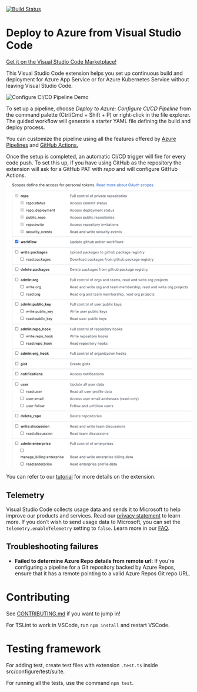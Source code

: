 [![Build Status](https://dev.azure.com/mseng/AzureDevOps/_apis/build/status/vscode-deploy-azure-CI)](https://mseng.visualstudio.com/AzureDevOps/_build/latest?definitionId=9436)

# Deploy to Azure from Visual Studio Code

[Get it on the Visual Studio Code Marketplace!](https://marketplace.visualstudio.com/items?itemName=ms-vscode-deploy-azure.azure-deploy)

This Visual Studio Code extension helps you set up continuous build and deployment for Azure App Service or for Azure Kubernetes Service without leaving Visual Studio Code.

![Configure CI/CD Pipeline Demo](https://gist.githubusercontent.com/dikhakha/d86193a3195f50d6125ec5b1b033c373/raw/c8e5c1452b068fd01387fcf5627029f9ac8db424/configure-cicd-pipeline.gif)

To set up a pipeline, choose *Deploy to Azure: Configure CI/CD Pipeline* from the command palette (Ctrl/Cmd + Shift + P) or right-click in the file explorer. The guided workflow will generate a starter YAML file defining the build and deploy process.

You can customize the pipeline using all the features offered by [Azure Pipelines](https://azure.com/pipelines) and [GitHub Actions.](https://github.com/features/actions/)

Once the setup is completed, an automatic CI/CD trigger will fire for every code push. To set this up, if you have using GitHub as the repository the extension will ask for a GitHub PAT with *repo* and will configure GitHub Actions. 

![GitHub PAT scope](ghpatpermissions.JPG)

You can refer to our [tutorial](https://docs.microsoft.com/en-us/azure/devops/pipelines/targets/deploy-to-azure-vscode?view=azure-devops) for more details on the extension. 

## Telemetry

Visual Studio Code collects usage data and sends it to Microsoft to help improve our products and services. Read our [privacy statement](https://go.microsoft.com/fwlink/?LinkID=528096&clcid=0x409) to learn more. If you don’t wish to send usage data to Microsoft, you can set the `telemetry.enableTelemetry` setting to `false`. Learn more in our [FAQ](https://code.visualstudio.com/docs/supporting/faq#_how-to-disable-telemetry-reporting).

## Troubleshooting failures

- **Failed to determine Azure Repo details from remote url**: If you're configuring a pipeline for a Git repository backed by Azure Repos, ensure that it has a remote pointing to a valid Azure Repos Git repo URL.

# Contributing

See [CONTRIBUTING.md](CONTRIBUTING.md) if you want to jump in!

For TSLint to work in VSCode, run `npm install` and restart VSCode.

# Testing framework

For adding test, create test files with extension `.test.ts` inside src/configure/test/suite.

For running all the tests, use the command `npm test`.